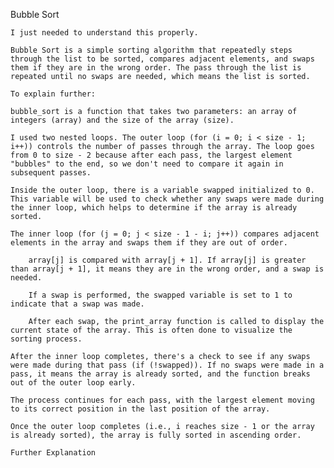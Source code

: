 Bubble Sort

    I just needed to understand this properly.

    Bubble Sort is a simple sorting algorithm that repeatedly steps through the list to be sorted, compares adjacent elements, and swaps them if they are in the wrong order. The pass through the list is repeated until no swaps are needed, which means the list is sorted.

    To explain further:

    bubble_sort is a function that takes two parameters: an array of integers (array) and the size of the array (size).

    I used two nested loops. The outer loop (for (i = 0; i < size - 1; i++)) controls the number of passes through the array. The loop goes from 0 to size - 2 because after each pass, the largest element "bubbles" to the end, so we don't need to compare it again in subsequent passes.

    Inside the outer loop, there is a variable swapped initialized to 0. This variable will be used to check whether any swaps were made during the inner loop, which helps to determine if the array is already sorted.

    The inner loop (for (j = 0; j < size - 1 - i; j++)) compares adjacent elements in the array and swaps them if they are out of order.

        array[j] is compared with array[j + 1]. If array[j] is greater than array[j + 1], it means they are in the wrong order, and a swap is needed.

        If a swap is performed, the swapped variable is set to 1 to indicate that a swap was made.

        After each swap, the print_array function is called to display the current state of the array. This is often done to visualize the sorting process.

    After the inner loop completes, there's a check to see if any swaps were made during that pass (if (!swapped)). If no swaps were made in a pass, it means the array is already sorted, and the function breaks out of the outer loop early.

    The process continues for each pass, with the largest element moving to its correct position in the last position of the array.

    Once the outer loop completes (i.e., i reaches size - 1 or the array is already sorted), the array is fully sorted in ascending order.

    Further Explanation

